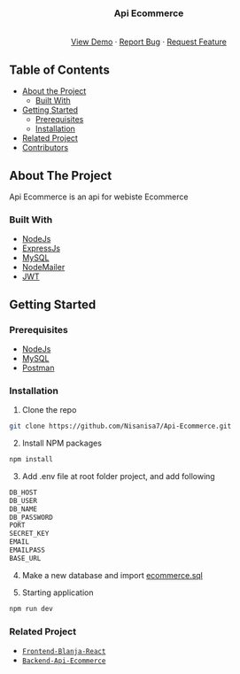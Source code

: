 <p align="center">

  <h3 align="center">Api Ecommerce</h3>
  <p align="center">
<!--     <image align="center" width="200" src='https://github.com/muchamadagush/coffee-shop/blob/main/public/logoCoffeShop.svg' /> -->
  </p>

  <p align="center">
    <br />
    <a href="https://telegramclone.herokuapp.com//">View Demo</a>
    ·
    <a href="https://github.com/Nisanisa7/Api-Ecommerce/issues">Report Bug</a>
    ·
    <a href="https://github.com/Nisanisa7/Api-Ecommerce/issues">Request Feature</a>
  </p>
</p>

## Table of Contents

* [About the Project](#about-the-project)
  * [Built With](#built-with)
* [Getting Started](#getting-started)
  * [Prerequisites](#prerequisites)
  * [Installation](#installation)
* [Related Project](#related-project)
* [Contributors](#contributors)

## About The Project

Api Ecommerce is an api for webiste Ecommerce

### Built With

* [NodeJs](https://nodejs.org/)
* [ExpressJs](http://expressjs.com/)
* [MySQL](https://www.mysql.com/)
* [NodeMailer](https://nodemailer.com/)
* [JWT](https://jwt.io/)

## Getting Started

### Prerequisites
* [NodeJs](https://nodejs.org/)
* [MySQL](https://www.mysql.com/)
* [Postman](https://www.postman.com/)

### Installation

1. Clone the repo
```sh
git clone https://github.com/Nisanisa7/Api-Ecommerce.git
```
2. Install NPM packages
```sh
npm install
```
3. Add .env file at root folder project, and add following
```sh
DB_HOST
DB_USER 
DB_NAME 
DB_PASSWORD 
PORT 
SECRET_KEY 
EMAIL
EMAILPASS 
BASE_URL 
```

4. Make a new database and import [ecommerce.sql](https://drive.google.com/file/d/1OIh9-M-EroBMa4BQkkVA21-t3vS8a2Uy/view?usp=sharing)

5. Starting application
```sh
npm run dev
```

### Related Project
* [`Frontend-Blanja-React`](https://github.com/Nisanisa7/Blanja-react)
* [`Backend-Api-Ecommerce`](https://github.com/Nisanisa7/Api-Ecommerce)

